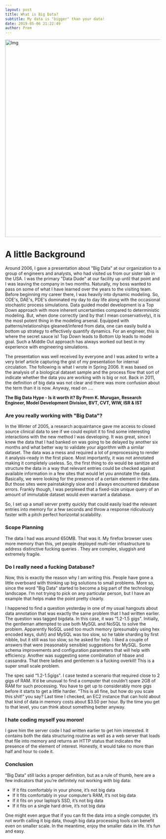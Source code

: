 ```yaml
---
layout: post
title: What is Big Data?
subtitle: My data is "bigger" than your data!
date: 2019-05-06 21:22:49
author: Prem
---
```


<div class="block">
          <left><img src="{{ site.baseurl }}/img/bd2.png" alt="Img" style="width:640px;"/></left>
          </div>
          
# A little Background

Around 2006, I gave a presentation about "Big Data" at our organization to a group of engineers and analysts, who had visited us from our sister lab in the USA. I was the primary "Data Dude" at our facility up until that point and I was leaving the company in two months. Naturally, my boss wanted to pass on some of what I have learned over the years to the visiting team. Before beginning my career there, I was heavily into dynamic modeling. So, ODE's, DAE's, PDE's dominated my day to day life along with the occasional stochastic process simulations. Data guided model development is a Top Down approach with more inherent uncertainties compared to deterministic modeling. But, when done correctly (and by that I mean conservatively), it is the most potent thing in the modeling arsenal. Equipped with patterns/relationships gleaned/infered from data, one can easily build a bottom up strategy to effectively quantify dynamics. For an engineer, this is where the secret sauce is! Top Down leads to Bottom Up leads to model goal. Such a Middle Out approach has always worked out best in my experience with engineering simulations. 

The presentation was well received by everyone and I was asked to write a very brief article capturing the gist of my presentation for internal circulation. The following is what I wrote in Spring 2006. It was based on the analysis of a biological dataset sample and the process flow that sort of indicate whether the data you are working with is big or not. Back in 2011, the definition of big data was not clear and there was more confusion about the term than it is now. Anyway, read on ....

**The Big Data Hype - Is it worth it? By Prem K. Murugan, Research Engineer, Model Development Division, BVT, CVT, WIW, ISR & IST**

### Are you really working with "Big Data"?

In the Winter of 2005, a research acquaintance gave me access to closed source clinical data to see if we could exploit it to find some interesting interactions with the new method I was developing. It was great, since I knew the data that I had banked on was going to be delayed by another six months and what better way to validate your algorithm with a similar dataset. The data was a mess and required a lot of preprocessing to render it analysis-ready in the first place. Most importantly, it was not annotated making it completely useless. So, the first thing to do would be sanitize and structure the data in a way that relevant entries could be checked against available information in a few sites that would let you annotate the data. Basically, we were looking for the presence of a certain element in the data. But those sites were painstakingly slow and I always encountered database errors. Frankly though, I was perplexed that a fixed-size unique query of an amount of immutable dataset would even warrant a database.

So, I set up a small server pretty quickly that could easily load the relevant entries into memory for a few seconds and throw a response ridiculously faster with a pitch perfect horizontal scalability.

### Scope Planning

The data I had was around 650MB. That was it. My firefox browser uses more memory than this, yet people deployed multi-tier infrastructure to address distinctive fucking queries . They are complex, sluggish and extremely fragile.

### Do I really need a fucking Database?

Now, this is exactly the reason why I am writing this. People have gone a little overboard with thinking up big solutions to small problems. More so, since the word "Big Data" started to become a big part of the technology landscape. I’m not trying to pick on any particular person, but I have an example that helps make the point pretty clearly.

I happened to find a question yesterday in one of my usual hangouts about data annotation that was exactly the same problem that I had written earlier. The question was tagged bigdata. In this case, it was “1.2-1.5 gigs". Initially, the gentleman attempted to use both MySQL and NoSQL to solve the problem. Apparently NoSQL used too much memory (presumably using hex encoded keys, duh!) and MySQL was too slow, so he table sharding by first nibble, but it still was too slow, so he asked for help. I liked a couple of answers that were (reasonably sensible) suggestions for MySQL. Some schema improvements and configuration parameters that will help with efficiency. Another was suggesting some combination of hbase and cassandra. That there ladies and gentlemen is a fucking overkill! This is a super small scale problem.

The spec said “1.2-1.5gigs". I case tested a scenario that required close to 2 gigs of RAM. It’d be unusual to find a computer that couldn’t spare 2GB of RAM for such processing. You have to get up to considerably more gigs before it starts to get a little harder. "This is all fine, but how do you scale this shit!“ you say? Last time I checked, an EC2 instance that can hold about that kind of data in memory costs about $3.50 per hour. By the time you get to that level, you can think about something better anyway.

### I hate coding myself you moron!

I gave him the server code I had written earlier to get him interested. It contains both the data structuring routine as well as a web server that loads that file into memory and returns an HTTP status that indicates the presence of the element of interest. Honestly, it would take no more than half and hour to code it.

### Conclusion

“Big Data” still lacks a proper definition, but as a rule of thumb, here are a few indicators that you’re definitely not working with big data:

* If it fits comfortably in your phone, it’s not big data
* If it fits comfortably in your computer’s RAM, it’s not big data
* If it fits on your laptop’s SSD, it’s not big data
* If it fits on a single hard drive, it’s not big data

One might even argue that if you can fit the data into a single computer, it’s not worth calling it big data, though big data processing tools can benefit even on smaller scale. In the meantime, enjoy the smaller data in life. It’s fun and easy.
